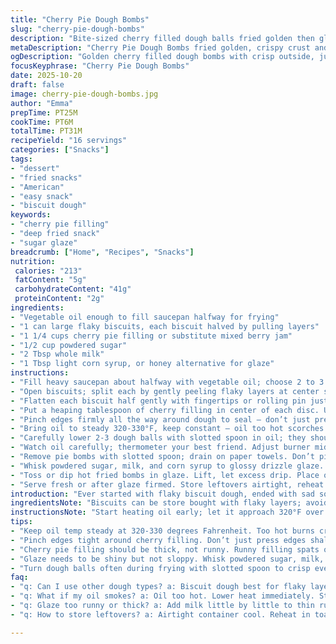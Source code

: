 ```yaml
---
title: "Cherry Pie Dough Bombs"
slug: "cherry-pie-dough-bombs"
description: "Bite-sized cherry filled dough balls fried golden then glazed sweet. Uses biscuit dough torn and slightly pressed, filled with cherry pie filling. Deep-fried at steady 320-330°F range till puffed, golden brown all around. Coated in sugar glaze with powdered sugar, milk and corn syrup for shine. Watch oil temp, pinch edges well; avoid thin dough or bursting. Quick fry, about 4-6 minutes, turning often. Crisp outside, juicy inside. Serves 16. Alternative cherry jam or mixed berry preserves for twist. Calories around 210 per bite. Fat low — moderate sugar load. Sodium moderate. A practical snack; watch for sticky dough traps and monitor temp to skip greasy results. Simple, nostalgic, easy to customize."
metaDescription: "Cherry Pie Dough Bombs fried golden, crispy crust and juicy cherry center. Biscuit layers pinched firm, fried at 320-330°F, then coated in glossy sugar glaze."
ogDescription: "Golden cherry filled dough bombs with crisp outside, juicy inside. Deep-fried biscuit balls glazed in shiny sugar coating. Watch oil temp, seal edges tightly."
focusKeyphrase: "Cherry Pie Dough Bombs"
date: 2025-10-20
draft: false
image: cherry-pie-dough-bombs.jpg
author: "Emma"
prepTime: PT25M
cookTime: PT6M
totalTime: PT31M
recipeYield: "16 servings"
categories: ["Snacks"]
tags:
- "dessert"
- "fried snacks"
- "American"
- "easy snack"
- "biscuit dough"
keywords:
- "cherry pie filling"
- "deep fried snack"
- "sugar glaze"
breadcrumb: ["Home", "Recipes", "Snacks"]
nutrition: 
 calories: "213"
 fatContent: "5g"
 carbohydrateContent: "41g"
 proteinContent: "2g"
ingredients:
- "Vegetable oil enough to fill saucepan halfway for frying"
- "1 can large flaky biscuits, each biscuit halved by pulling layers"
- "1 1/4 cups cherry pie filling or substitute mixed berry jam"
- "1/2 cup powdered sugar"
- "2 Tbsp whole milk"
- "1 Tbsp light corn syrup, or honey alternative for glaze"
instructions:
- "Fill heavy saucepan about halfway with vegetable oil; choose 2 to 3 quart size so dough balls swim freely when frying."
- "Open biscuits; split each by gently peeling flaky layers at center so dough remains thick enough; avoid over-rolling or stretching too thin."
- "Flatten each biscuit half gently with fingertips or rolling pin just enough to make a disc, roughly 3 inches diameter. Don’t roll wafer-thin or risk bursting during frying."
- "Put a heaping tablespoon of cherry filling in center of each disc. Use thicker jam if pie filling too runny for snug enveloping."
- "Pinch edges firmly all the way around dough to seal — don’t just press; better squeeze edges and tuck ends under, rolling into tight ball shape, makes fry crispier crust without leaks."
- "Bring oil to steady 320-330°F, keep constant — oil too hot scorches outside, too low soaks oil in dough, greasy results follow."
- "Carefully lower 2-3 dough balls with slotted spoon in oil; they should float and bubble. Use spoon to gently roll them around; flip every minute so even golden all sides, about 4-6 minutes total. Listen to frying start slow, then ramp bubbles, look for deep golden brown."
- "Watch oil carefully; thermometer your best friend. Adjust burner mid-fry to keep temp steady; cold oil droops batter, hot oil burns edges fast leaving raw inside."
- "Remove pie bombs with slotted spoon; drain on paper towels. Don’t pile or steam ruins crust."
- "Whisk powdered sugar, milk, and corn syrup to glossy drizzle glaze. If too thick add milk 1 tsp at a time."
- "Toss or dip hot fried bombs in glaze. Lift, let excess drip. Place on parchment or wire rack to set, 8-12 minutes for smooth, shiny coating."
- "Serve fresh or after glaze firmed. Store leftovers airtight, reheat lightly for crispness."
introduction: "Ever started with flaky biscuit dough, ended with sad soggy blobs because oil was off or edges didn’t seal? Yeah me too. Learned that finesse with pinch and temp control matter big time. These cherry pie balls grab that sticky sweet inside, fry to golden puff. Crunch gives way to juicy hit. The oil should sing as you gently roll them, not spit or choke with smoke. Glaze isn’t just sugar slapped on; it’s that final gloss, binding sweetness and sealing in crisp. Tried wild berry jam once — worked well but less juice burst. Don’t rush sealing or temp; better fewer cooked right than batches soft or burnt. Treat as snack, not sweet snack cake; crisp outside, warm cherry inside, fleeting satisfying crunch and sweet juice pop."
ingredientsNote: "Biscuits can be store bought with flaky layers; avoid those meant for baking in pan only as their dough is dense. Pull flakes apart carefully; rolling too thin invites breakage and juice leakage. Cherry pie filling is best if thick; watery types cause oil spatter and sogginess, use mixed berry jam for twist and extra tang. Vegetable oil keeps neutral flavor and high smoke point; can use canola or light olive if needed. Corn syrup in glaze adds shine, but honey or agave substitute works — remember honey thickens glaze differently, adjust milk to loosen. Powdered sugar and milk set consistency; add milk sparingly to prevent glaze too runny. Don’t skip rolling edges under; improves frying shape and avoids dough unravel during cooking."
instructionsNote: "Start heating oil early; let it approach 320°F over medium flame so you don’t overshoot and scorch. Test pinch pressure on dough to ensure a seal that won’t pop open mid-fry — no gaps or thin spots or filling spills. Swap thermometer for cooking chips as temp backup — if chips brown in 30 seconds, oil ready. When dropping dough balls in oil, lower gently to avoid splashes. Keep stirring and turning dough balls regularly with slotted spoon to prevent hot spots or sticking to the pan. Watch that slow bubble, listen as surface changes from wet look to dry, crust forming. Fry usually takes 4-6 minutes; color is best indicator — golden brown all around is the cue. After draining excess oil on paper towels, toss immediately in glaze while bombs still warm, or glaze won’t stick. Cool on rack so crispiness remains. Store leftovers airtight; reheat in toaster oven for revived crust but avoid microwave or they sog."
tips:
- "Keep oil temp steady at 320-330 degrees Fahrenheit. Too hot burns crust fast, raw center; too low means greasy soggy bomb. Use a thermometer or test with cooking chips browning in 30 seconds."
- "Pinch edges tight around cherry filling. Don’t just press edges shallow; squeeze and tuck ends under. Thin edges pop and cause filling leaks. Pull biscuit layers gently to keep thickness around three inches diameter for sturdy dough."
- "Cherry pie filling should be thick, not runny. Runny filling spats oil, adds sogginess. If pie filling too loose, swap for mixed berry jam or thickened jam. Thicker jam holds better in fried dough envelope during cooking."
- "Glaze needs to be shiny but not sloppy. Whisk powdered sugar, milk, corn syrup or honey alternative slowly adding milk if too thick. Toss hot bombs quickly after frying, or glaze won’t adhere well."
- "Turn dough balls often during frying with slotted spoon to crisp even golden crust. Listen for change in frying sounds—slow bubbling to lively. Look for deep golden brown all sides around 4-6 minutes. Overcook makes dry inside; undercook leaves dough raw."
faq:
- "q: Can I use other dough types? a: Biscuit dough best for flaky layers. Dense dough breaks or won’t puff. Store bought flaky halves pulled apart work well. Avoid heavy bread dough; no puff or crisp."
- "q: What if my oil smokes? a: Oil too hot. Lower heat immediately. Start at medium, test temp. Burnt taste follows. Can add fresh oil if burnt bits appear. Use neutral oils like vegetable or canola for high smoke point."
- "q: Glaze too runny or thick? a: Add milk little by little to thin runny glaze. If too thick, more milk gently added or slight heat in microwave. Honey or agave makes glaze thicker than corn syrup; adjust milk accordingly."
- "q: How to store leftovers? a: Airtight container cool. Reheat in toaster oven for crisp crust. Avoid microwave or bombs sog. Can keep at room temp for few hours but glaze softens."

---
```

